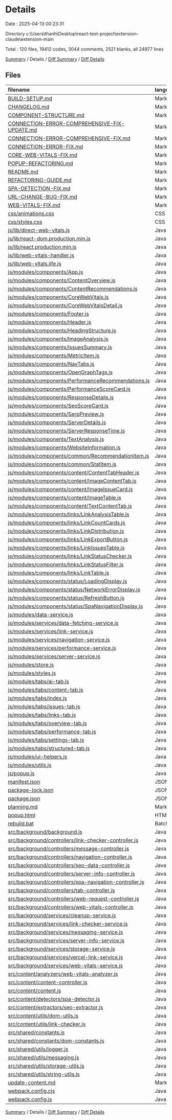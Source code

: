 # Details

Date : 2025-04-13 00:23:31

Directory c:\\Users\\thanh\\Desktop\\react-test-project\\extension-claude\\extension-main

Total : 120 files,  19412 codes, 3044 comments, 2521 blanks, all 24977 lines

[Summary](results.md) / Details / [Diff Summary](diff.md) / [Diff Details](diff-details.md)

## Files
| filename | language | code | comment | blank | total |
| :--- | :--- | ---: | ---: | ---: | ---: |
| [BUILD-SETUP.md](/BUILD-SETUP.md) | Markdown | 154 | 0 | 40 | 194 |
| [CHANGELOG.md](/CHANGELOG.md) | Markdown | 110 | 0 | 25 | 135 |
| [COMPONENT-STRUCTURE.md](/COMPONENT-STRUCTURE.md) | Markdown | 247 | 0 | 29 | 276 |
| [CONNECTION-ERROR-COMPREHENSIVE-FIX-UPDATE.md](/CONNECTION-ERROR-COMPREHENSIVE-FIX-UPDATE.md) | Markdown | 168 | 0 | 39 | 207 |
| [CONNECTION-ERROR-COMPREHENSIVE-FIX.md](/CONNECTION-ERROR-COMPREHENSIVE-FIX.md) | Markdown | 194 | 0 | 41 | 235 |
| [CONNECTION-ERROR-FIX.md](/CONNECTION-ERROR-FIX.md) | Markdown | 126 | 0 | 17 | 143 |
| [CORE-WEB-VITALS-FIX.md](/CORE-WEB-VITALS-FIX.md) | Markdown | 134 | 0 | 35 | 169 |
| [POPUP-REFACTORING.md](/POPUP-REFACTORING.md) | Markdown | 93 | 0 | 29 | 122 |
| [README.md](/README.md) | Markdown | 237 | 0 | 44 | 281 |
| [REFACTORING-GUIDE.md](/REFACTORING-GUIDE.md) | Markdown | 412 | 0 | 103 | 515 |
| [SPA-DETECTION-FIX.md](/SPA-DETECTION-FIX.md) | Markdown | 103 | 0 | 21 | 124 |
| [URL-CHANGE-BUG-FIX.md](/URL-CHANGE-BUG-FIX.md) | Markdown | 106 | 0 | 38 | 144 |
| [WEB-VITALS-FIX.md](/WEB-VITALS-FIX.md) | Markdown | 46 | 0 | 11 | 57 |
| [css/animations.css](/css/animations.css) | CSS | 31 | 1 | 4 | 36 |
| [css/styles.css](/css/styles.css) | CSS | 20 | 2 | 2 | 24 |
| [js/lib/direct-web-vitals.js](/js/lib/direct-web-vitals.js) | JavaScript | 285 | 51 | 57 | 393 |
| [js/lib/react-dom.production.min.js](/js/lib/react-dom.production.min.js) | JavaScript | 256 | 11 | 1 | 268 |
| [js/lib/react.production.min.js](/js/lib/react.production.min.js) | JavaScript | 22 | 9 | 1 | 32 |
| [js/lib/web-vitals-handler.js](/js/lib/web-vitals-handler.js) | JavaScript | 188 | 50 | 31 | 269 |
| [js/lib/web-vitals.iife.js](/js/lib/web-vitals.iife.js) | JavaScript | 1 | 0 | 1 | 2 |
| [js/modules/components/App.js](/js/modules/components/App.js) | JavaScript | 190 | 62 | 43 | 295 |
| [js/modules/components/ContentOverview.js](/js/modules/components/ContentOverview.js) | JavaScript | 29 | 9 | 5 | 43 |
| [js/modules/components/ContentRecommendations.js](/js/modules/components/ContentRecommendations.js) | JavaScript | 77 | 14 | 11 | 102 |
| [js/modules/components/CoreWebVitals.js](/js/modules/components/CoreWebVitals.js) | JavaScript | 138 | 61 | 34 | 233 |
| [js/modules/components/CoreWebVitalsDetail.js](/js/modules/components/CoreWebVitalsDetail.js) | JavaScript | 83 | 26 | 19 | 128 |
| [js/modules/components/Footer.js](/js/modules/components/Footer.js) | JavaScript | 11 | 7 | 2 | 20 |
| [js/modules/components/Header.js](/js/modules/components/Header.js) | JavaScript | 64 | 18 | 5 | 87 |
| [js/modules/components/HeadingStructure.js](/js/modules/components/HeadingStructure.js) | JavaScript | 234 | 35 | 25 | 294 |
| [js/modules/components/ImageAnalysis.js](/js/modules/components/ImageAnalysis.js) | JavaScript | 192 | 13 | 6 | 211 |
| [js/modules/components/IssuesSummary.js](/js/modules/components/IssuesSummary.js) | JavaScript | 22 | 9 | 5 | 36 |
| [js/modules/components/MetricItem.js](/js/modules/components/MetricItem.js) | JavaScript | 14 | 11 | 3 | 28 |
| [js/modules/components/NavTabs.js](/js/modules/components/NavTabs.js) | JavaScript | 37 | 14 | 4 | 55 |
| [js/modules/components/OpenGraphTags.js](/js/modules/components/OpenGraphTags.js) | JavaScript | 30 | 9 | 6 | 45 |
| [js/modules/components/PerformanceRecommendations.js](/js/modules/components/PerformanceRecommendations.js) | JavaScript | 35 | 7 | 3 | 45 |
| [js/modules/components/PerformanceScoreCard.js](/js/modules/components/PerformanceScoreCard.js) | JavaScript | 17 | 10 | 3 | 30 |
| [js/modules/components/ResponseDetails.js](/js/modules/components/ResponseDetails.js) | JavaScript | 202 | 53 | 35 | 290 |
| [js/modules/components/SeoScoreCard.js](/js/modules/components/SeoScoreCard.js) | JavaScript | 72 | 14 | 6 | 92 |
| [js/modules/components/SerpPreview.js](/js/modules/components/SerpPreview.js) | JavaScript | 68 | 34 | 12 | 114 |
| [js/modules/components/ServerDetails.js](/js/modules/components/ServerDetails.js) | JavaScript | 44 | 19 | 7 | 70 |
| [js/modules/components/ServerResponseTime.js](/js/modules/components/ServerResponseTime.js) | JavaScript | 25 | 7 | 4 | 36 |
| [js/modules/components/TextAnalysis.js](/js/modules/components/TextAnalysis.js) | JavaScript | 73 | 12 | 10 | 95 |
| [js/modules/components/WebsiteInformation.js](/js/modules/components/WebsiteInformation.js) | JavaScript | 45 | 9 | 6 | 60 |
| [js/modules/components/common/RecommendationItem.js](/js/modules/components/common/RecommendationItem.js) | JavaScript | 45 | 10 | 4 | 59 |
| [js/modules/components/common/StatItem.js](/js/modules/components/common/StatItem.js) | JavaScript | 24 | 9 | 2 | 35 |
| [js/modules/components/content/ContentTabHeader.js](/js/modules/components/content/ContentTabHeader.js) | JavaScript | 36 | 11 | 3 | 50 |
| [js/modules/components/content/ImageContentTab.js](/js/modules/components/content/ImageContentTab.js) | JavaScript | 122 | 21 | 14 | 157 |
| [js/modules/components/content/ImageIssueCard.js](/js/modules/components/content/ImageIssueCard.js) | JavaScript | 77 | 12 | 7 | 96 |
| [js/modules/components/content/ImageTable.js](/js/modules/components/content/ImageTable.js) | JavaScript | 197 | 15 | 6 | 218 |
| [js/modules/components/content/TextContentTab.js](/js/modules/components/content/TextContentTab.js) | JavaScript | 74 | 15 | 12 | 101 |
| [js/modules/components/links/LinkAnalysisTable.js](/js/modules/components/links/LinkAnalysisTable.js) | JavaScript | 171 | 27 | 11 | 209 |
| [js/modules/components/links/LinkCountCards.js](/js/modules/components/links/LinkCountCards.js) | JavaScript | 37 | 9 | 5 | 51 |
| [js/modules/components/links/LinkDistribution.js](/js/modules/components/links/LinkDistribution.js) | JavaScript | 76 | 13 | 7 | 96 |
| [js/modules/components/links/LinkExportButton.js](/js/modules/components/links/LinkExportButton.js) | JavaScript | 103 | 12 | 7 | 122 |
| [js/modules/components/links/LinkIssuesTable.js](/js/modules/components/links/LinkIssuesTable.js) | JavaScript | 92 | 14 | 13 | 119 |
| [js/modules/components/links/LinkStatusChecker.js](/js/modules/components/links/LinkStatusChecker.js) | JavaScript | 85 | 15 | 7 | 107 |
| [js/modules/components/links/LinkStatusFilter.js](/js/modules/components/links/LinkStatusFilter.js) | JavaScript | 261 | 42 | 32 | 335 |
| [js/modules/components/links/LinkTable.js](/js/modules/components/links/LinkTable.js) | JavaScript | 607 | 79 | 60 | 746 |
| [js/modules/components/status/LoadingDisplay.js](/js/modules/components/status/LoadingDisplay.js) | JavaScript | 36 | 12 | 4 | 52 |
| [js/modules/components/status/NetworkErrorDisplay.js](/js/modules/components/status/NetworkErrorDisplay.js) | JavaScript | 35 | 14 | 5 | 54 |
| [js/modules/components/status/RefreshButton.js](/js/modules/components/status/RefreshButton.js) | JavaScript | 27 | 14 | 3 | 44 |
| [js/modules/components/status/SpaNavigationDisplay.js](/js/modules/components/status/SpaNavigationDisplay.js) | JavaScript | 88 | 24 | 10 | 122 |
| [js/modules/data-service.js](/js/modules/data-service.js) | JavaScript | 273 | 39 | 45 | 357 |
| [js/modules/services/data-fetching-service.js](/js/modules/services/data-fetching-service.js) | JavaScript | 238 | 51 | 35 | 324 |
| [js/modules/services/link-service.js](/js/modules/services/link-service.js) | JavaScript | 604 | 144 | 110 | 858 |
| [js/modules/services/navigation-service.js](/js/modules/services/navigation-service.js) | JavaScript | 96 | 48 | 28 | 172 |
| [js/modules/services/performance-service.js](/js/modules/services/performance-service.js) | JavaScript | 150 | 45 | 28 | 223 |
| [js/modules/services/server-service.js](/js/modules/services/server-service.js) | JavaScript | 113 | 42 | 35 | 190 |
| [js/modules/store.js](/js/modules/store.js) | JavaScript | 224 | 56 | 52 | 332 |
| [js/modules/styles.js](/js/modules/styles.js) | JavaScript | 330 | 8 | 4 | 342 |
| [js/modules/tabs/ai-tab.js](/js/modules/tabs/ai-tab.js) | JavaScript | 112 | 15 | 12 | 139 |
| [js/modules/tabs/content-tab.js](/js/modules/tabs/content-tab.js) | JavaScript | 131 | 44 | 27 | 202 |
| [js/modules/tabs/index.js](/js/modules/tabs/index.js) | JavaScript | 10 | 7 | 4 | 21 |
| [js/modules/tabs/issues-tab.js](/js/modules/tabs/issues-tab.js) | JavaScript | 93 | 16 | 10 | 119 |
| [js/modules/tabs/links-tab.js](/js/modules/tabs/links-tab.js) | JavaScript | 319 | 64 | 60 | 443 |
| [js/modules/tabs/overview-tab.js](/js/modules/tabs/overview-tab.js) | JavaScript | 69 | 17 | 17 | 103 |
| [js/modules/tabs/performance-tab.js](/js/modules/tabs/performance-tab.js) | JavaScript | 25 | 19 | 11 | 55 |
| [js/modules/tabs/settings-tab.js](/js/modules/tabs/settings-tab.js) | JavaScript | 92 | 19 | 11 | 122 |
| [js/modules/tabs/structured-tab.js](/js/modules/tabs/structured-tab.js) | JavaScript | 98 | 15 | 14 | 127 |
| [js/modules/ui-helpers.js](/js/modules/ui-helpers.js) | JavaScript | 103 | 11 | 19 | 133 |
| [js/modules/utils.js](/js/modules/utils.js) | JavaScript | 32 | 8 | 8 | 48 |
| [js/popup.js](/js/popup.js) | JavaScript | 22 | 11 | 5 | 38 |
| [manifest.json](/manifest.json) | JSON | 51 | 0 | 1 | 52 |
| [package-lock.json](/package-lock.json) | JSON | 4,712 | 0 | 1 | 4,713 |
| [package.json](/package.json) | JSON | 25 | 0 | 1 | 26 |
| [planning.md](/planning.md) | Markdown | 134 | 0 | 32 | 166 |
| [popup.html](/popup.html) | HTML | 15 | 2 | 2 | 19 |
| [rebuild.bat](/rebuild.bat) | Batch | 23 | 0 | 5 | 28 |
| [src/background/background.js](/src/background/background.js) | JavaScript | 39 | 17 | 14 | 70 |
| [src/background/controllers/link-checker-controller.js](/src/background/controllers/link-checker-controller.js) | JavaScript | 131 | 38 | 26 | 195 |
| [src/background/controllers/message-controller.js](/src/background/controllers/message-controller.js) | JavaScript | 257 | 80 | 55 | 392 |
| [src/background/controllers/navigation-controller.js](/src/background/controllers/navigation-controller.js) | JavaScript | 68 | 52 | 26 | 146 |
| [src/background/controllers/seo-data-controller.js](/src/background/controllers/seo-data-controller.js) | JavaScript | 189 | 72 | 39 | 300 |
| [src/background/controllers/server-info-controller.js](/src/background/controllers/server-info-controller.js) | JavaScript | 51 | 17 | 12 | 80 |
| [src/background/controllers/spa-navigation-controller.js](/src/background/controllers/spa-navigation-controller.js) | JavaScript | 143 | 59 | 39 | 241 |
| [src/background/controllers/tab-controller.js](/src/background/controllers/tab-controller.js) | JavaScript | 25 | 16 | 7 | 48 |
| [src/background/controllers/web-request-controller.js](/src/background/controllers/web-request-controller.js) | JavaScript | 319 | 119 | 87 | 525 |
| [src/background/controllers/web-vitals-controller.js](/src/background/controllers/web-vitals-controller.js) | JavaScript | 158 | 55 | 25 | 238 |
| [src/background/services/cleanup-service.js](/src/background/services/cleanup-service.js) | JavaScript | 47 | 19 | 17 | 83 |
| [src/background/services/link-checker-service.js](/src/background/services/link-checker-service.js) | JavaScript | 250 | 67 | 43 | 360 |
| [src/background/services/messaging-service.js](/src/background/services/messaging-service.js) | JavaScript | 94 | 48 | 17 | 159 |
| [src/background/services/server-info-service.js](/src/background/services/server-info-service.js) | JavaScript | 69 | 19 | 14 | 102 |
| [src/background/services/storage-service.js](/src/background/services/storage-service.js) | JavaScript | 107 | 76 | 26 | 209 |
| [src/background/services/vercel-link-service.js](/src/background/services/vercel-link-service.js) | JavaScript | 126 | 43 | 31 | 200 |
| [src/background/services/web-vitals-service.js](/src/background/services/web-vitals-service.js) | JavaScript | 144 | 61 | 37 | 242 |
| [src/content/analyzers/web-vitals-analyzer.js](/src/content/analyzers/web-vitals-analyzer.js) | JavaScript | 212 | 53 | 30 | 295 |
| [src/content/content-controller.js](/src/content/content-controller.js) | JavaScript | 158 | 61 | 48 | 267 |
| [src/content/content.js](/src/content/content.js) | JavaScript | 18 | 7 | 7 | 32 |
| [src/content/detectors/spa-detector.js](/src/content/detectors/spa-detector.js) | JavaScript | 269 | 104 | 65 | 438 |
| [src/content/extractors/seo-extractor.js](/src/content/extractors/seo-extractor.js) | JavaScript | 302 | 63 | 38 | 403 |
| [src/content/utils/dom-utils.js](/src/content/utils/dom-utils.js) | JavaScript | 422 | 102 | 77 | 601 |
| [src/content/utils/link-checker.js](/src/content/utils/link-checker.js) | JavaScript | 138 | 21 | 22 | 181 |
| [src/shared/constants.js](/src/shared/constants.js) | JavaScript | 70 | 1 | 10 | 81 |
| [src/shared/constants/dom-constants.js](/src/shared/constants/dom-constants.js) | JavaScript | 6 | 7 | 6 | 19 |
| [src/shared/utils/logger.js](/src/shared/utils/logger.js) | JavaScript | 37 | 29 | 5 | 71 |
| [src/shared/utils/messaging.js](/src/shared/utils/messaging.js) | JavaScript | 235 | 64 | 29 | 328 |
| [src/shared/utils/storage-utils.js](/src/shared/utils/storage-utils.js) | JavaScript | 64 | 23 | 6 | 93 |
| [src/shared/utils/string-utils.js](/src/shared/utils/string-utils.js) | JavaScript | 28 | 17 | 10 | 55 |
| [update-content.md](/update-content.md) | Markdown | 196 | 0 | 37 | 233 |
| [webpack.config.cjs](/webpack.config.cjs) | JavaScript | 61 | 4 | 2 | 67 |
| [webpack.config.js](/webpack.config.js) | JavaScript | 57 | 4 | 2 | 63 |

[Summary](results.md) / Details / [Diff Summary](diff.md) / [Diff Details](diff-details.md)